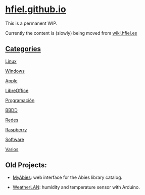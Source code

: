 # [hfiel.github.io](https://hfiel.github.io/)


This is a permanent WIP.

Currently the content is (slowly) being moved from [wiki.hfiel.es](https://wiki.hfiel.es)


## [Categories](wiki/categories.md)

[Linux](wiki/linux.md)

[Windows](wiki/windows.md)

[Apple](wiki/apple.md)

[LibreOffice](wiki/libreoffice.md)

[Programación](wiki/programacion.md)

[BBDD](wiki/bbdd.md)

[Redes](wiki/redes.md)

[Raspberry](wiki/raspberry.md)

[Software](wiki/software.md)

[Varios](wiki/varios.md)



## Old Projects:


- [MyAbies](https://myabies.hfiel.es): web interface for the Abies library catalog.

- [WeatherLAN](https://weatherlan.hfiel.es): humidity and temperature sensor with Arduino.
